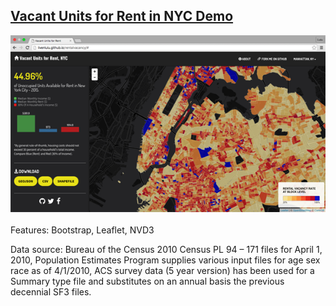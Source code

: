 ## [Vacant Units for Rent in NYC Demo](http://livenlulu.github.io/rentalvacancy/)

<kbd><a href="http://livenlulu.github.io/rentalvacancy/"><img src="data/vacantunits.png" style="max-width:100%; width: 600px;"/></a>
</kbd>
<br><br>
Features: Bootstrap, Leaflet, NVD3

Data source: Bureau of the Census 2010 Census PL 94 – 171 files for April 1, 2010, Population Estimates Program supplies various input files for age sex race as of 4/1/2010, ACS survey data (5 year version) has been used for a Summary type file and substitutes on an annual basis the previous decennial SF3 files.